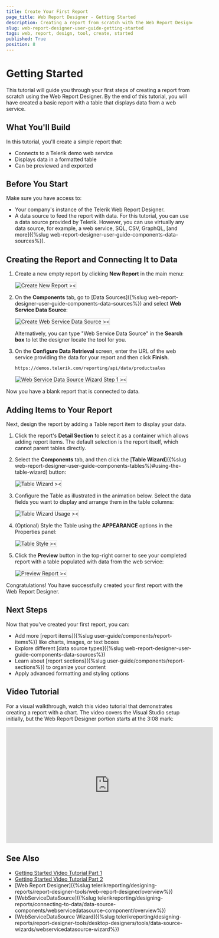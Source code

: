 ```yaml
---
title: Create Your First Report
page_title: Web Report Designer - Getting Started
description: Creating a report from scratch with the Web Report Designer offered by Telerik Reporting.
slug: web-report-designer-user-guide-getting-started
tags: web, report, design, tool, create, started 
published: True
position: 8
---
```

<style>
img[alt$="><"] {
  border: 1px solid lightgrey;
}
</style>

# Getting Started

This tutorial will guide you through your first steps of creating a report from scratch using the Web Report Designer. By the end of this tutorial, you will have created a basic report with a table that displays data from a web service.

## What You'll Build

In this tutorial, you'll create a simple report that:

* Connects to a Telerik demo web service
* Displays data in a formatted table
* Can be previewed and exported

## Before You Start

Make sure you have access to:

* Your company's instance of the Telerik Web Report Designer.
* A data source to feed the report with data. For this tutorial, you can use a data source provided by Telerik. However, you can use virtually any data source, for example, a web service, SQL, CSV, GraphQL, [and more]({%slug web-report-designer-user-guide-components-data-sources%}).

## Creating the Report and Connecting It to Data

1. Create a new empty report by clicking **New Report** in the main menu:

    ![Create New Report ><](images/wrd-create-new-report.gif)

1. On the **Components** tab, go to [Data Sources]({%slug web-report-designer-user-guide-components-data-sources%}) and select **Web Service Data Source**:

    ![Create Web Service Data Source ><](images/wrd-create-web-service-data-source.png)  

    Alternatively, you can type "Web Service Data Source" in the **Search box** to let the designer locate the tool for you.

1. On the **Configure Data Retrieval** screen, enter the URL of the web service providing the data for your report and then click **Finish**.

    ````
    https://demos.telerik.com/reporting/api/data/productsales
    ````

    ![Web Service Data Source Wizard Step 1 ><](images/wrd-create-web-service-data-source-wizard-step1.png)

Now you have a blank report that is connected to data.

## Adding Items to Your Report

Next, design the report by adding a Table report item to display your data.

1. Click the report's **Detail Section** to select it as a container which allows adding report items. The default selection is the report itself, which cannot parent tables directly.

1. Select the **Components** tab, and then click the [**Table Wizard**]({%slug web-report-designer-user-guide-components-tables%}#using-the-table-wizard) button:  

    ![Table Wizard ><](images/wrd-table-wizard.png)

1. Configure the Table as illustrated in the animation below. Select the data fields you want to display and arrange them in the table columns:

    ![Table Wizard Usage ><](images/wrd-table-wizard-usage.gif)  

1. (Optional) Style the Table using the **APPEARANCE** options in the Properties panel:

    ![Table Style ><](images/wrd-table-style.png)

1. Click the **Preview** button in the top-right corner to see your completed report with a table populated with data from the web service:

    ![Preview Report ><](images/wrd-preview-report.png) 

Congratulations! You have successfully created your first report with the Web Report Designer.

## Next Steps

Now that you've created your first report, you can:

* Add more [report items]({%slug user-guide/components/report-items%}) like charts, images, or text boxes
* Explore different [data source types]({%slug web-report-designer-user-guide-components-data-sources%})
* Learn about [report sections]({%slug user-guide/components/report-sections%}) to organize your content
* Apply advanced formatting and styling options

## Video Tutorial

For a visual walkthrough, watch this video tutorial that demonstrates creating a report with a chart. The video covers the Visual Studio setup initially, but the Web Report Designer portion starts at the 3:08 mark:

<iframe width="560" height="315" src="https://www.youtube.com/embed/L-utkcB8-5c?si=bmJU9ggpSOykHdLK&amp;start=286" title="YouTube video player" frameborder="0" allow="accelerometer; autoplay; clipboard-write; encrypted-media; gyroscope; picture-in-picture; web-share" referrerpolicy="strict-origin-when-cross-origin" allowfullscreen></iframe>

## See Also

* [Getting Started Video Tutorial Part 1](https://www.youtube.com/embed/L-utkcB8-5c?si=bmJU9ggpSOykHdLK&amp;start=188)
* [Getting Started Video Tutorial Part 2](https://www.youtube.com/watch?v=DXKlgq-MYIU)
* [Web Report Designer]({%slug telerikreporting/designing-reports/report-designer-tools/web-report-designer/overview%})
* [WebServiceDataSource]({%slug telerikreporting/designing-reports/connecting-to-data/data-source-components/webservicedatasource-component/overview%})
* [WebServiceDataSource Wizard]({%slug telerikreporting/designing-reports/report-designer-tools/desktop-designers/tools/data-source-wizards/webservicedatasource-wizard%})
